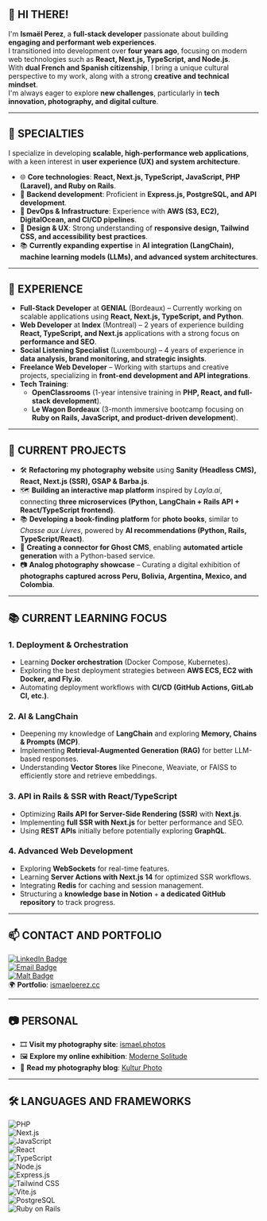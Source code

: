 ## 👋 HI THERE!

I'm **Ismaël Perez**, a **full-stack developer** passionate about building **engaging and performant web experiences**.  
I transitioned into development over **four years ago**, focusing on modern web technologies such as **React, Next.js, TypeScript, and Node.js**.  
With **dual French and Spanish citizenship**, I bring a unique cultural perspective to my work, along with a strong **creative and technical mindset**.  
I'm always eager to explore **new challenges**, particularly in **tech innovation, photography, and digital culture**.  

---

## 🔭 **SPECIALTIES**  

I specialize in developing **scalable, high-performance web applications**, with a keen interest in **user experience (UX) and system architecture**.  

- 🌐 **Core technologies**: **React, Next.js, TypeScript, JavaScript, PHP (Laravel), and Ruby on Rails**.  
- 🔧 **Backend development**: Proficient in **Express.js, PostgreSQL, and API development**.  
- 🚀 **DevOps & Infrastructure**: Experience with **AWS (S3, EC2), DigitalOcean, and CI/CD pipelines**.  
- 🎨 **Design & UX**: Strong understanding of **responsive design, Tailwind CSS, and accessibility best practices**.  
- 📚 **Currently expanding expertise** in **AI integration (LangChain), machine learning models (LLMs), and advanced system architectures**.  

---

## 💼 **EXPERIENCE**  

- **Full-Stack Developer** at **GENIAL** (Bordeaux) – Currently working on scalable applications using **React, Next.js, TypeScript, and Python**.  
- **Web Developer** at **Index** (Montreal) – 2 years of experience building **React, TypeScript, and Next.js** applications with a strong focus on **performance and SEO**.  
- **Social Listening Specialist** (Luxembourg) – 4 years of experience in **data analysis, brand monitoring, and strategic insights**.  
- **Freelance Web Developer** – Working with startups and creative projects, specializing in **front-end development and API integrations**.  
- **Tech Training**:  
  - **OpenClassrooms** (1-year intensive training in **PHP, React, and full-stack development**).  
  - **Le Wagon Bordeaux** (3-month immersive bootcamp focusing on **Ruby on Rails, JavaScript, and product-driven development**).  

---

## 🌟 **CURRENT PROJECTS**  

- 🛠 **Refactoring my photography website** using **Sanity (Headless CMS), React, Next.js (SSR), GSAP & Barba.js**.  
- 🗺 **Building an interactive map platform** inspired by *Layla.ai*, connecting **three microservices (Python, LangChain + Rails API + React/TypeScript frontend)**.  
- 📚 **Developing a book-finding platform** for **photo books**, similar to *Chasse aux Livres*, powered by **AI recommendations (Python, Rails, TypeScript/React)**.  
- 📝 **Creating a connector for Ghost CMS**, enabling **automated article generation** with a Python-based service.  
- 📷 **Analog photography showcase** – Curating a digital exhibition of **photographs captured across Peru, Bolivia, Argentina, Mexico, and Colombia**.  

---

## 📚 **CURRENT LEARNING FOCUS**  

### **1. Deployment & Orchestration**  
- Learning **Docker orchestration** (Docker Compose, Kubernetes).  
- Exploring the best deployment strategies between **AWS ECS, EC2 with Docker, and Fly.io**.  
- Automating deployment workflows with **CI/CD (GitHub Actions, GitLab CI, etc.)**.  

### **2. AI & LangChain**  
- Deepening my knowledge of **LangChain** and exploring **Memory, Chains & Prompts (MCP)**.  
- Implementing **Retrieval-Augmented Generation (RAG)** for better LLM-based responses.  
- Understanding **Vector Stores** like Pinecone, Weaviate, or FAISS to efficiently store and retrieve embeddings.  

### **3. API in Rails & SSR with React/TypeScript**  
- Optimizing **Rails API for Server-Side Rendering (SSR)** with **Next.js**.  
- Implementing **full SSR with Next.js** for better performance and SEO.  
- Using **REST APIs** initially before potentially exploring **GraphQL**.  

### **4. Advanced Web Development**  
- Exploring **WebSockets** for real-time features.  
- Learning **Server Actions with Next.js 14** for optimized SSR workflows.  
- Integrating **Redis** for caching and session management.  
- Structuring a **knowledge base in Notion** + **a dedicated GitHub repository** to track progress.  

---

## 📫 **CONTACT AND PORTFOLIO**  

[![LinkedIn Badge](https://img.shields.io/badge/-LinkedIn-0077B5?style=flat&logo=LinkedIn&logoColor=white)](https://www.linkedin.com/in/ismael-jhri/)  
[![Email Badge](https://img.shields.io/badge/-Email-D14836?style=flat&logo=gmail&logoColor=white)](mailto:ismael.jouhari@gmail.com)  
[![Malt Badge](https://img.shields.io/badge/-Malt-F7DF1E?style=flat&logo=malt&logoColor=white)](https://www.malt.fr/profile/ismaeljouhariperez)  
🌍 **Portfolio**: [ismaelperez.cc](https://ismaelperez.cc)  

---

## 📷 **PERSONAL**  

- 🎞 **Visit my photography site**: [ismael.photos](https://ismael.photos)  
- 🖼 **Explore my online exhibition**: [Moderne Solitude](https://mdoernesolitude.fr)  
- 📖 **Read my photography blog**: [Kultur Photo](https://kulturphoto.club)  

---

## 🛠️ **LANGUAGES AND FRAMEWORKS**  

![PHP](https://img.shields.io/badge/-PHP-777BB4?style=flat&logo=php&logoColor=white)  
![Next.js](https://img.shields.io/badge/-Next.js-000000?style=flat&logo=next.js&logoColor=white)  
![JavaScript](https://img.shields.io/badge/-JavaScript-F7DF1E?style=flat&logo=javascript&logoColor=black)  
![React](https://img.shields.io/badge/-React-61DAFB?style=flat&logo=react&logoColor=black)  
![TypeScript](https://img.shields.io/badge/-TypeScript-3178C6?style=flat&logo=typescript&logoColor=white)  
![Node.js](https://img.shields.io/badge/-Node.js-339933?style=flat&logo=node.js&logoColor=white)  
![Express.js](https://img.shields.io/badge/-Express.js-000000?style=flat&logo=express&logoColor=white)  
![Tailwind CSS](https://img.shields.io/badge/-Tailwind_CSS-38B2AC?style=flat&logo=tailwind-css&logoColor=white)  
![Vite.js](https://img.shields.io/badge/-Vite.js-646cff?style=flat&logo=vite&logoColor=white)  
![PostgreSQL](https://img.shields.io/badge/-PostgreSQL-336791?style=flat&logo=postgresql&logoColor=white)  
![Ruby on Rails](https://img.shields.io/badge/-Ruby_on_Rails-CC0000?style=flat&logo=ruby-on-rails&logoColor=white)  
